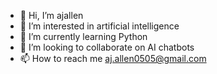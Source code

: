 - 👋 Hi, I’m ajallen
- 👀 I’m interested in artificial intelligence
- 🌱 I’m currently learning Python
- 💞️ I’m looking to collaborate on AI chatbots
- 📫 How to reach me aj.allen0505@gmail.com

<!---
ajallen05/ajallen05 is a ✨ special ✨ repository because its `README.md` (this file) appears on your GitHub profile.
You can click the Preview link to take a look at your changes.
--->
